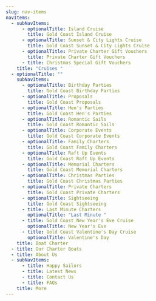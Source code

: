 ```yaml
---
slug: nav-items
navItems:
  - subNavItems:
      - optionalTitle: Island Cruise
        title: Gold Coast Island Cruise
      - optionalTitle: Sunset & City Lights Cruise
        title: Gold Coast Sunset & City Lights Cruise
      - optionalTitle: Private Charter Gift Vouchers
        title: Private Charter Gift Vouchers
      - title: Christmas Special Gift Vouchers
    title: "Cruises "
  - optionalTitle: ""
    subNavItems:
      - optionalTitle: Birthday Parties
        title: Gold Coast Birthday Parties
      - optionalTitle: Proposals
        title: Gold Coast Proposals
      - optionalTitle: Hen's Parties
        title: Gold Coast Hen's Parties
      - optionalTitle: Romantic Sails
        title: Gold Coast Romantic Sails
      - optionalTitle: Corporate Events
        title: Gold Coast Corporate Events
      - optionalTitle: Family Charters
        title: Gold Coast Family Charters
      - optionalTitle: Raft Up Events
        title: Gold Coast Raft Up Events
      - optionalTitle: Memorial Charters
        title: Gold Coast Memorial Charters
      - optionalTitle: Christmas Parties
        title: Gold Coast Christmas Parties
      - optionalTitle: Private Charters
        title: Gold Coast Private Charters
      - optionalTitle: Sightseeing
        title: Gold Coast Sightseeing
      - title: Last Minute Charters
        optionalTitle: "Last Minute "
      - title: Gold Coast New Year's Eve Cruise
        optionalTitle: New Year's Eve
      - title: Gold Coast Valentine's Day Cruise
        optionalTitle: Valentine's Day
    title: Boat Charter
  - title: Our Charter Boats
  - title: About Us
  - subNavItems:
      - title: Happy Sailors
      - title: Latest News
      - title: Contact Us
      - title: FAQs
    title: More
---
```

